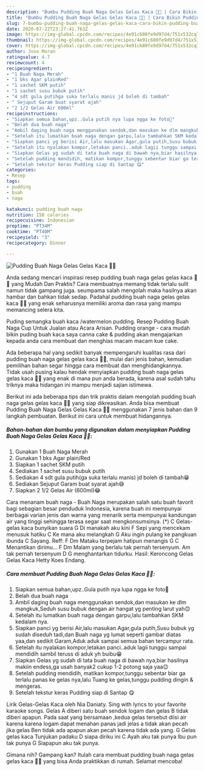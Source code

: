 ```yaml
---
description: "Bumbu Pudding Buah Naga Gelas Gelas Kaca 🍮🍷 | Cara Bikin Pudding Buah Naga Gelas Gelas Kaca 🍮🍷 Yang Enak Dan Lezat"
title: "Bumbu Pudding Buah Naga Gelas Gelas Kaca 🍮🍷 | Cara Bikin Pudding Buah Naga Gelas Gelas Kaca 🍮🍷 Yang Enak Dan Lezat"
slug: 7-bumbu-pudding-buah-naga-gelas-gelas-kaca-cara-bikin-pudding-buah-naga-gelas-gelas-kaca-yang-enak-dan-lezat
date: 2020-07-22T23:27:41.763Z
image: https://img-global.cpcdn.com/recipes/4e91c680fe9d97d4/751x532cq70/pudding-buah-naga-gelas-gelas-kaca-🍮🍷-foto-resep-utama.jpg
thumbnail: https://img-global.cpcdn.com/recipes/4e91c680fe9d97d4/751x532cq70/pudding-buah-naga-gelas-gelas-kaca-🍮🍷-foto-resep-utama.jpg
cover: https://img-global.cpcdn.com/recipes/4e91c680fe9d97d4/751x532cq70/pudding-buah-naga-gelas-gelas-kaca-🍮🍷-foto-resep-utama.jpg
author: Jose Moran
ratingvalue: 4.7
reviewcount: 4
recipeingredient:
- "1 Buah Naga Merah"
- "1 bks Agar plainRed"
- "1 sachet SKM putih"
- "1 sachet susu bubuk putih"
- "4 sdt gula putihga suka terlalu manis jd boleh di tambah"
- " Sejuput Garam buat syarat ajah"
- "2 1/2 Gelas Air 600ml"
recipeinstructions:
- "Siapkan semua bahan,upz..Gula putih nya lupa ngga ke foto🙈"
- "Belah dua buah naga"
- "Ambil daging buah naga menggunakan sendok,dan masukan ke dlm mangkuk,Seduh susu bubuk dengan air hangat yg penting larut yah😊"
- "Setelah itu lumatkan buah naga dengan garpu,lalu tambahkan SKM kedalam nya."
- "Siapkan panci yg berisi Air,lalu masukan Agar,gula putih,Susu bubuk yg sudah diseduh tadi,dan Buah naga yg lumat seperti gambar diatas yaa,dan sedikit Garam,Aduk aduk sampai semua bahan tercampur rata."
- "Setelah itu nyalakan kompor,letakan panci..aduk lagii tunggu sampai mendidih sambil teruss di aduk yh buibu😁"
- "Siapkan Gelas yg sudah di tata buah naga di bawah nya,biar hasilnya makiin endess,ga usah banyak2 cukup 1-2 potong saja yaa😉"
- "Setelah pudding mendidih, matikan kompor,tunggu sebentar biar ga terlalu panas ke gelas nya,lalu Tuang ke gelas,tunggu pudding dingin &amp; mengeras."
- "Setelah tekstur keras Pudding siap di Santap 😋"
categories:
- Resep
tags:
- pudding
- buah
- naga

katakunci: pudding buah naga 
nutrition: 158 calories
recipecuisine: Indonesian
preptime: "PT34M"
cooktime: "PT40M"
recipeyield: "3"
recipecategory: Dinner

---
```



![Pudding Buah Naga Gelas Gelas Kaca 🍮🍷](https://img-global.cpcdn.com/recipes/4e91c680fe9d97d4/751x532cq70/pudding-buah-naga-gelas-gelas-kaca-🍮🍷-foto-resep-utama.jpg)

Anda sedang mencari inspirasi resep pudding buah naga gelas gelas kaca 🍮🍷 yang Mudah Dan Praktis? Cara membuatnya memang tidak terlalu sulit namun tidak gampang juga. seumpama salah mengolah maka hasilnya akan hambar dan bahkan tidak sedap. Padahal pudding buah naga gelas gelas kaca 🍮🍷 yang enak seharusnya memiliki aroma dan rasa yang mampu memancing selera kita.

Puding semangka buah kaca /watermelon pudding. Resep Pudding Buah Naga Cup Untuk Jualan atau Acara Arisan. Pudding orange - cara mudah bikin puding buah kaca saya canna cake &amp; pudding akan mengajarkan kepada anda cara membuat dan menghias macam macam kue cake.

Ada beberapa hal yang sedikit banyak mempengaruhi kualitas rasa dari pudding buah naga gelas gelas kaca 🍮🍷, mulai dari jenis bahan, kemudian pemilihan bahan segar hingga cara membuat dan menghidangkannya. Tidak usah pusing kalau hendak menyiapkan pudding buah naga gelas gelas kaca 🍮🍷 yang enak di mana pun anda berada, karena asal sudah tahu triknya maka hidangan ini mampu menjadi sajian istimewa.


Berikut ini ada beberapa tips dan trik praktis dalam mengolah pudding buah naga gelas gelas kaca 🍮🍷 yang siap dikreasikan. Anda bisa membuat Pudding Buah Naga Gelas Gelas Kaca 🍮🍷 menggunakan 7 jenis bahan dan 9 langkah pembuatan. Berikut ini cara untuk membuat hidangannya.

<!--inarticleads1-->

##### Bahan-bahan dan bumbu yang digunakan dalam menyiapkan Pudding Buah Naga Gelas Gelas Kaca 🍮🍷:

1. Gunakan 1 Buah Naga Merah
1. Gunakan 1 bks Agar plain/Red
1. Siapkan 1 sachet SKM putih
1. Sediakan 1 sachet susu bubuk putih
1. Sediakan 4 sdt gula putih(ga suka terlalu manis) jd boleh di tambah😁
1. Sediakan  Sejuput Garam buat syarat ajah😅
1. Siapkan 2 1/2 Gelas Air (600ml)😂


Cara menanam buah naga - Buah Naga merupakan salah satu buah favorit bagi sebagian besar penduduk Indonesia, karena buah ini mempunyai berbagai varian jenis dan warna yang menarik serta mempunyai kandungan air yang tinggi sehingga terasa segar saat mengkonsumsinya. (*) C Gelas-gelas kaca bunyikan suara G Di manakah aku kini F Sepi yang mencekam menusuk hatiku C Ke mana aku melangkah G Aku ingin pulang ke pangkuan ibunda C Sayang. Reff: F Dm Mataku terpejam hatipun menangis G C Menantikan dirimu… F Dm Malam yang berlalu tak pernah tersenyum. Am tak pernah tersenyum D G menghantarkan tidurku. Hasil: Keroncong Gelas Gelas Kaca Hetty Koes Endang. 

<!--inarticleads2-->

##### Cara membuat Pudding Buah Naga Gelas Gelas Kaca 🍮🍷:

1. Siapkan semua bahan,upz..Gula putih nya lupa ngga ke foto🙈
1. Belah dua buah naga
1. Ambil daging buah naga menggunakan sendok,dan masukan ke dlm mangkuk,Seduh susu bubuk dengan air hangat yg penting larut yah😊
1. Setelah itu lumatkan buah naga dengan garpu,lalu tambahkan SKM kedalam nya.
1. Siapkan panci yg berisi Air,lalu masukan Agar,gula putih,Susu bubuk yg sudah diseduh tadi,dan Buah naga yg lumat seperti gambar diatas yaa,dan sedikit Garam,Aduk aduk sampai semua bahan tercampur rata.
1. Setelah itu nyalakan kompor,letakan panci..aduk lagii tunggu sampai mendidih sambil teruss di aduk yh buibu😁
1. Siapkan Gelas yg sudah di tata buah naga di bawah nya,biar hasilnya makiin endess,ga usah banyak2 cukup 1-2 potong saja yaa😉
1. Setelah pudding mendidih, matikan kompor,tunggu sebentar biar ga terlalu panas ke gelas nya,lalu Tuang ke gelas,tunggu pudding dingin &amp; mengeras.
1. Setelah tekstur keras Pudding siap di Santap 😋


Lirik Gelas-Gelas Kaca oleh Nia Daniaty. Sing with lyrics to your favorite karaoke songs. Gelas A diberi satu buah sendok logam dan gelas B tidak diberi apapun. Pada saat yang bersamaan ,kedua gelas tersebut diisi air karena karena logam dapat menahan panas jadi jelas a tidak akan pecah jika gelas Ben tidak ada apapun akan pecah karena tidak ada yang. G Gelas gelas kaca Tunjukan padaku D siapa diriku ini C Ayah aku tak punya Ibu pun tak punya G Siapapun aku tak punya. 

Gimana nih? Gampang kan? Itulah cara membuat pudding buah naga gelas gelas kaca 🍮🍷 yang bisa Anda praktikkan di rumah. Selamat mencoba!
